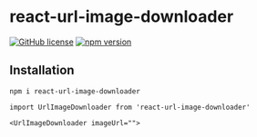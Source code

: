# react-url-image-downloader

 [![GitHub license](https://img.shields.io/badge/license-MIT-blue.svg)](https://github.com/facebook/react/blob/master/LICENSE)
 [![npm version](https://img.shields.io/badge/npm-v0.0.4-green?style=flat)](https://www.npmjs.com/package/react-url-image-downloader/v/0.0.4)
 <!-- [![PRs Welcome](https://img.shields.io/badge/PRs-welcome-brightgreen.svg)]() -->

## Installation
```
npm i react-url-image-downloader

import UrlImageDownloader from 'react-url-image-downloader'

<UrlImageDownloader imageUrl="">
```

<!-- 
## Documentation

## Example

## Contributing

### Good First Issues

To help you get your feet wet and get you familiar with our contribution process, we have a list of [good first issues](https://github.com/facebook/react/labels/good%20first%20issue) that contain bugs which have a relatively limited scope. This is a great place to get started.

### License

React is [MIT licensed](./LICENSE).


https://betterprogramming.pub/the-battle-of-bundlers-6333a4e3eda9

https://javascript.plainenglish.io/webpack-in-2021-typescript-jest-sass-eslint-7b4640842e27

https://quincychen.cn/develop-package-to-npm-2/

all snapshot files should be committed alongside the modules they are covering and their tests -->